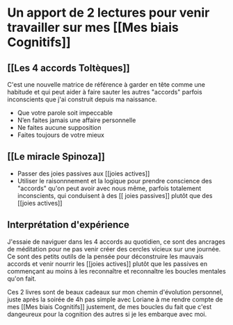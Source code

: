 # Un apport de 2 lectures pour venir travailler sur mes [[Mes biais Cognitifs]]

## [[Les 4 accords Toltèques]]
C'est une nouvelle matrice de référence à garder en tête comme une habitude et qui peut aider à faire sauter les autres "accords" parfois inconscients que j'ai construit depuis ma naissance.
- Que votre parole soit impeccable
- N’en faites jamais une affaire personnelle
- Ne faites aucune supposition
- Faites toujours de votre mieux


## [[Le miracle Spinoza]]
- Passer des joies passives aux [[joies actives]]
- Utiliser le raisonnnement et la logique pour prendre conscience des "accords" qu'on peut avoir avec nous même, parfois totalement inconscients, qui conduisent à des [[ joies passives]] plutôt que des [[joies actives]]

## Interprétation d'expérience
J'essaie de naviguer dans les 4 accords au quotidien, ce sont des ancrages de méditation pour ne pas venir créer des cercles vicieux sur une journée. Ce sont des petits outils de la pensée pour déconstruire les mauvais accords et venir nourrir les [[joies actives]] plutôt que les passives en commençant au moins à les reconnaître et reconnaître les boucles mentales qu'on fait.

Ces 2 livres sont de beaux cadeaux sur mon chemin d'évolution personnel, juste après la soirée de 4h pas simple avec Loriane à me rendre compte de mes [[Mes biais Cognitifs]] justement, de mes boucles du fait que c'est dangeureux pour la cognition des autres si je les embarque avec moi.